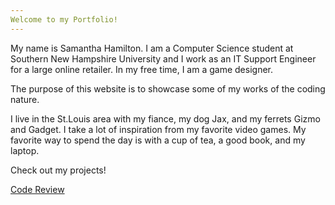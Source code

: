 ```yaml
---
Welcome to my Portfolio!
---
```


My name is Samantha Hamilton. I am a Computer Science student at Southern New Hampshire University and I work as an IT Support Engineer for a large online retailer. In my free time, I am a game designer. 

The purpose of this website is to showcase some of my works of the coding nature.

I live in the St.Louis area with my fiance, my dog Jax, and my ferrets Gizmo and Gadget. I take a lot of inspiration from my favorite video games. My favorite way to spend the day is with a cup of tea, a good book, and my laptop.

Check out my projects!

<a href="code-review.md">Code Review</a>
